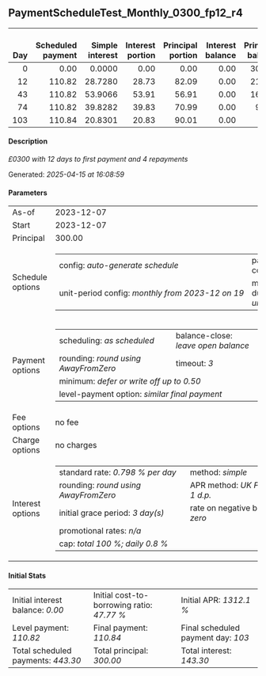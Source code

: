 <h2>PaymentScheduleTest_Monthly_0300_fp12_r4</h2><table><thead style="vertical-align: bottom;"><th style="text-align: right;">Day</th><th style="text-align: right;">Scheduled payment</th><th style="text-align: right;">Simple interest</th><th style="text-align: right;">Interest portion</th><th style="text-align: right;">Principal portion</th><th style="text-align: right;">Interest balance</th><th style="text-align: right;">Principal balance</th><th style="text-align: right;">Total simple interest</th><th style="text-align: right;">Total interest</th><th style="text-align: right;">Total principal</th></thead><tr style="text-align: right;"><td class="ci00">0</td><td class="ci01" style="white-space: nowrap;">0.00</td><td class="ci02">0.0000</td><td class="ci03">0.00</td><td class="ci04">0.00</td><td class="ci05">0.00</td><td class="ci06">300.00</td><td class="ci07">0.0000</td><td class="ci08">0.00</td><td class="ci09">0.00</td></tr><tr style="text-align: right;"><td class="ci00">12</td><td class="ci01" style="white-space: nowrap;">110.82</td><td class="ci02">28.7280</td><td class="ci03">28.73</td><td class="ci04">82.09</td><td class="ci05">0.00</td><td class="ci06">217.91</td><td class="ci07">28.7280</td><td class="ci08">28.73</td><td class="ci09">82.09</td></tr><tr style="text-align: right;"><td class="ci00">43</td><td class="ci01" style="white-space: nowrap;">110.82</td><td class="ci02">53.9066</td><td class="ci03">53.91</td><td class="ci04">56.91</td><td class="ci05">0.00</td><td class="ci06">161.00</td><td class="ci07">82.6346</td><td class="ci08">82.64</td><td class="ci09">139.00</td></tr><tr style="text-align: right;"><td class="ci00">74</td><td class="ci01" style="white-space: nowrap;">110.82</td><td class="ci02">39.8282</td><td class="ci03">39.83</td><td class="ci04">70.99</td><td class="ci05">0.00</td><td class="ci06">90.01</td><td class="ci07">122.4628</td><td class="ci08">122.47</td><td class="ci09">209.99</td></tr><tr style="text-align: right;"><td class="ci00">103</td><td class="ci01" style="white-space: nowrap;">110.84</td><td class="ci02">20.8301</td><td class="ci03">20.83</td><td class="ci04">90.01</td><td class="ci05">0.00</td><td class="ci06">0.00</td><td class="ci07">143.2929</td><td class="ci08">143.30</td><td class="ci09">300.00</td></tr></table><p><h4>Description</h4><i>£0300 with 12 days to first payment and 4 repayments</i></p><p>Generated: <i>2025-04-15 at 16:08:59</i></p><h4>Parameters</h4><table><tr><td>As-of</td><td>2023-12-07</td></tr><tr><td>Start</td><td>2023-12-07</td></tr><tr><td>Principal</td><td>300.00</td></tr><tr><td>Schedule options</td><td><table><tr><td>config: <i>auto-generate schedule</i></td><td>payment count: <i>4</i></td></tr><tr><td style="white-space: nowrap;">unit-period config: <i>monthly from 2023-12 on 19</i></td><td>max duration: <i>unlimited</i></td></tr></table></td></tr><tr><td>Payment options</td><td><table><tr><td>scheduling: <i>as scheduled</i></td><td>balance-close: <i>leave&nbsp;open&nbsp;balance</i></td></tr><tr><td>rounding: <i>round using AwayFromZero</i></td><td>timeout: <i>3</i></td></tr><tr><td colspan='2'>minimum: <i>defer&nbsp;or&nbsp;write&nbsp;off&nbsp;up&nbsp;to&nbsp;0.50</i></td></tr><tr><td colspan='2'>level-payment option: <i>similar&nbsp;final&nbsp;payment</i></td></tr></table></td></tr><tr><td>Fee options</td><td>no fee</td></tr><tr><td>Charge options</td><td>no charges</td></tr><tr><td>Interest options</td><td><table><tr><td>standard rate: <i>0.798 % per day</i></td><td>method: <i>simple</i></td></tr><tr><td>rounding: <i>round using AwayFromZero</i></td><td>APR method: <i>UK FCA to 1 d.p.</i></td></tr><tr><td>initial grace period: <i>3 day(s)</i></td><td>rate on negative balance: <i>zero</i></td></tr><tr><td colspan="2">promotional rates: <i><i>n/a</i></i></td></tr><tr><td colspan="2">cap: <i>total 100 %; daily 0.8 %</td></tr></table></td></tr></table><h4>Initial Stats</h4><table><tr><td>Initial interest balance: <i>0.00</i></td><td>Initial cost-to-borrowing ratio: <i>47.77 %</i></td><td>Initial APR: <i>1312.1 %</i></td></tr><tr><td>Level payment: <i>110.82</i></td><td>Final payment: <i>110.84</i></td><td>Final scheduled payment day: <i>103</i></td></tr><tr><td>Total scheduled payments: <i>443.30</i></td><td>Total principal: <i>300.00</i></td><td>Total interest: <i>143.30</i></td></tr></table>